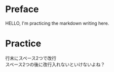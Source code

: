 # Preface
HELLO, I'm practicing the markdown writing here.

# Practice
行末にスペース2つで改行  
スペース2つの後に改行入れないといけないよね？

